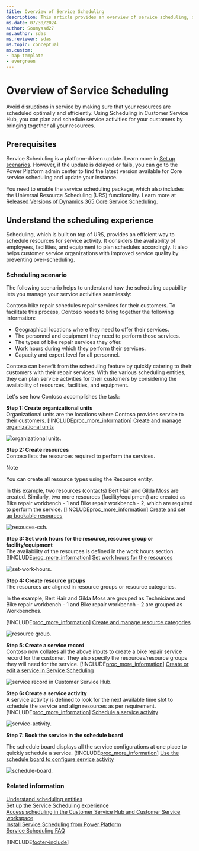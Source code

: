 ```yaml
---
title: Overview of Service Scheduling
description: This article provides an overview of service scheduling, detailing how to optimally schedule resources for improved service quality and efficiency.
ms.date: 07/30/2024
author: Soumyasd27
ms.author: sdas
ms.reviewer: sdas
ms.topic: conceptual
ms.custom: 
- bap-template
- evergreen
---
```


# Overview of Service Scheduling

Avoid disruptions in service by making sure that your resources are scheduled optimally and efficiently. Using Scheduling in Customer Service Hub, you can plan and schedule service activities for your customers by bringing together all your resources.

## Prerequisites

Service Scheduling is a platform-driven update. Learn more in [Set up scenarios](scheduling-experience.md#set-up-scenarios). However, if the update is delayed or fails, you can go to the Power Platform admin center to find the latest version available for Core service scheduling and update your instance. 

You need to enable the service scheduling package, which also includes the Universal Resource Scheduling (URS) functionality. Learn more at [Released Versions of Dynamics 365 Core Service Scheduling](/dynamics365/released-versions/dynamics365-css).

## Understand the scheduling experience

Scheduling, which is built on top of URS, provides an efficient way to schedule resources for service activity. It considers the availability of employees, facilities, and equipment to plan schedules accordingly. It also helps customer service organizations with improved service quality by preventing over-scheduling.

### Scheduling scenario

The following scenario helps to understand how the scheduling capability lets you manage your service activities seamlessly:

Contoso bike repair schedules repair services for their customers. To facilitate this process, Contoso needs to bring together the following information:

- Geographical locations where they need to offer their services.
- The personnel and equipment they need to perform those services.
- The types of bike repair services they offer.
- Work hours during which they perform their services.
- Capacity and expert level for all personnel.

Contoso can benefit from the scheduling feature by quickly catering to their customers with their repair services. With the various scheduling entities, they can plan service activities for their customers by considering the availability of resources, facilities, and equipment.

Let's see how Contoso accomplishes the task:

**Step 1: Create organizational units**  </br>
   Organizational units are the locations where Contoso provides service to their customers. [!INCLUDE[proc_more_information](../../includes/proc-more-information.md)] [Create and manage organizational units](create-org-units-cs-scheduling.md)

   ![organizational units.](../media/org-unit-csh.png) 

**Step 2: Create resources**</br>
  Contoso lists the resources required to perform the services. 

  > [!NOTE]
  > You can create all resource types using the Resource entity.

  In this example, two resources (contacts) Bert Hair and Gilda Moss are created. Similarly, two more resources (facility/equipment) are created as Bike repair workbench - 1 and Bike repair workbench - 2, which are required to perform the service. [!INCLUDE[proc_more_information](../../includes/proc-more-information.md)] [Create and set up bookable resources](resources-service-scheduling.md)

  ![resouces-csh.](../media/resources-csh.png) 


**Step 3: Set work hours for the resource, resource group or facility/equipment** </br>
   The availability of the resources is defined in the work hours section. [!INCLUDE[proc_more_information](../../includes/proc-more-information.md)] [Set work hours for the resources](resources-service-scheduling.md#set-work-hours-for-the-resources)

   ![set-work-hours.](../media/set-work-hours-csh-1a.png)  
   
  
**Step 4: Create resource groups** </br>
   The resources are aligned in resource groups or resource categories. 

   In the example, Bert Hair and Gilda Moss are grouped as Technicians and Bike repair workbench - 1 and Bike repair workbench - 2 are grouped as Workbenches.
    
   [!INCLUDE[proc_more_information](../../includes/proc-more-information.md)] [Create and manage resource categories](resource-categories-service-scheduling.md)

   ![resource group.](../media/res-groups-csh.png) 


**Step 5: Create a service record**  </br>
   Contoso now collates all the above inputs to create a bike repair service record for the customer. They also specify the resources/resource groups they will need for the service. [!INCLUDE[proc_more_information](../../includes/proc-more-information.md)] [Create or edit a service in Service Scheduling](create-edit-service-csh.md)

   ![service record in Customer Service Hub.](../media/service-csh.png "service record in Customer Service Hub") 
 
**Step 6: Create a service activity**  </br>
   A service activity is defined to look for the next available time slot to schedule the service and align resources as per requirement.  [!INCLUDE[proc_more_information](../../includes/proc-more-information.md)] [Schedule a service activity](../use/schedule-service-activity-csh.md)

   ![service-activity.](../media/service-activity-csh.png)

**Step 7: Book the service in the schedule board**  </br>

  The schedule board displays all the service configurations at one place to quickly schedule a service. [!INCLUDE[proc_more_information](../../includes/proc-more-information.md)] [Use the schedule board to configure service activity](../use/use-schedule-board-configure-service-activity.md)

   ![schedule-board.](../media/schedule-board-csh.png)  

### Related information    
    
[Understand scheduling entities](scheduling.entities.md#understand-scheduling-entities)  
[Set up the Service Scheduling experience](scheduling-experience.md)  
[Access scheduling in the Customer Service Hub and Customer Service workspace](access-scheduling.md)  
[Install Service Scheduling from Power Platform](install-service-scheduling-from-power-platform.md)  
[Service Scheduling FAQ](service-scheduling-faq.md) 


[!INCLUDE[footer-include](../../includes/footer-banner.md)]
